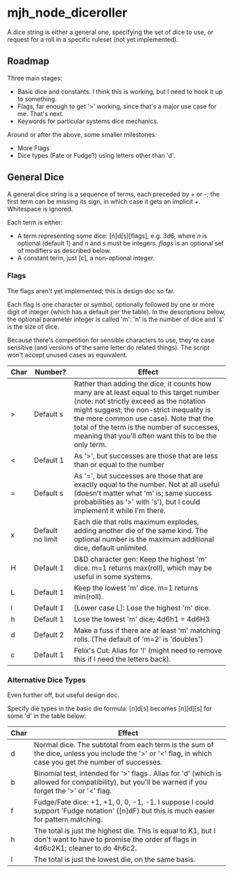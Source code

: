 # mjh_node_diceroller

A dice string is either a general one, specifying the set of dice to use, or request for a roll in a specific ruleset (not yet implemented).

## Roadmap

Three main stages:

- Basic dice and constants. I think this is working, but I need to hook it up to something.
- Flags, far enough to get '>' working, since that's a major use case for me. That's next.
- Keywords for particular systems dice mechanics.

Around or after the above, some smaller milestones:

- More Flags
- Dice types (Fate or Fudge?) using letters other than 'd'.

## General Dice

A general dice string is a sequence of terms, each preceded by + or -; the first term can be missing its sign, in which case it gets an implicit +. Whitespace is ignored.

Each term is either:

- A term representing some dice: [n]d[s][flags], e.g. 3d6, where _n_ is optional (default 1) and _n_ and _s_ must be integers. _flags_ is an optional set of modifiers as described below.
- A constant term, just [c], a non-optional integer.

### Flags

The flags aren't yet implemented; this is design doc so far.

Each flag is one character or symbol, optionally followed by one or more digit of integer (which has a default per the table). In the descriptions below, the optional parameter integer is called 'm': 'n' is the number of dice and 's' is the size of dice.

Because there's competition for sensible characters to use, they're case sensitive (and versions of the same letter do related things). The script won't accept unused cases as equivalent.

| Char | Number? | Effect |
| ---- | ------- | ------ |
| > | Default s | Rather than adding the dice, it counts how many are at least equal to this target number (note: not strictly exceed as the notation might suggest; the non-strict inequality is the more common use case). Note that the total of the term is the number of successes, meaning that you'll often want this to be the only term. |
| < | Default 1 | As '>', but successes are those that are less than or equal to the number |
| = | Default s | As '=', but successes are those that are exactly equal to the number. Not at all useful (doesn't matter what 'm' is; same success probabilities as '>' with 's'), but I could implement it while I'm there. |
| x | Default no limit | Each die that rolls maximum explodes, adding another die of the same kind. The optional number is the maximum additional dice, default unlimited. |
| H | Default 1 | D&D character gen: Keep the highest 'm' dice. m=1 returns max(roll), which may be useful in some systems. |
| L | Default 1 | Keep the lowest 'm' dice. m=1 returns min(roll). |
| l | Default 1 | [Lower case L]: Lose the highest 'm' dice. |
| h | Default 1 | Lose the lowest 'm' dice; 4d6h1 = 4d6H3 |
| d | Default 2 | Make a fuss if there are at least 'm' matching rolls. (The default of 'm=2' is 'doubles') |
| c | Default 1 | Felix's Cut: Alias for 'l' (might need to remove this if I need the letters back). |

### Alternative Dice Types

Even further off, but useful design doc.

Specify die types in the basic die formula: [n]d[s] becomes [n][d][s] for some 'd' in the table below:

| Char | Effect |
| ---- | ------ |
| d | Normal dice. The subtotal from each term is the sum of the dice, unless you include the '>' or '<' flag, in which case you get the number of successes. |
| b | Binomial test, intended for '>' flags . Alias for 'd' (which is allowed for compatibility), but you'll be warned if you forget the '>' or '<' flag. |
| f | Fudge/Fate dice: +1, +1, 0, 0, -1, -1. I suppose I could support 'Fudge notation' ([n]dF) but this is much easier for pattern matching. |
| h | The total is just the highest die. This is equal to K1, but I don't want to have to promise the order of flags in 4d6c2K1; cleaner to do 4h6c2. |
| l | The total is just the lowest die, on the same basis. |
